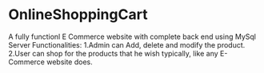 # OnlineShoppingCart
A fully functionl E Commerce website with complete back end using MySql Server
Functionalities:
1.Admin can Add, delete and modify the product.
2.User can shop for the products that he wish typically, like any E-Commerce website does.
